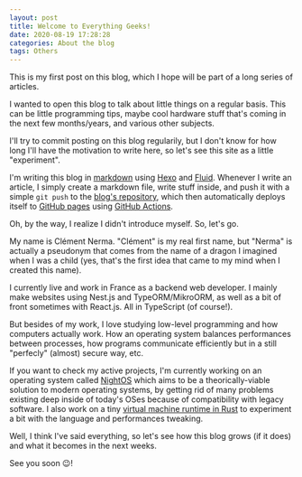 ```yaml
---
layout: post
title: Welcome to Everything Geeks!
date: 2020-08-19 17:28:28
categories: About the blog
tags: Others
---
```


This is my first post on this blog, which I hope will be part of a long series of articles.

I wanted to open this blog to talk about little things on a regular basis. This can be little programming tips, maybe cool hardware stuff that's coming in the next few months/years, and various other subjects.

I'll try to commit posting on this blog regularily, but I don't know for how long I'll have the motivation to write here, so let's see this site as a little "experiment".

I'm writing this blog in [markdown]() using [Hexo](https://hexo.io/) and [Fluid](https://github.com/fluid-dev/hexo-theme-fluid). Whenever I write an article, I simply create a markdown file, write stuff inside, and push it with a simple `git push` to the [blog's  repository](https://github.com/ClementNerma/EverythingGeeks), which then automatically deploys itself to [GitHub pages](https://pages.github.com/) using [GitHub Actions](https://github.com/features/actions).

Oh, by the way, I realize I didn't introduce myself. So, let's go.

My name is Clément Nerma. "Clément" is my real first name, but "Nerma" is actually a pseudonym that comes from the name of a dragon I imagined when I was a child (yes, that's the first idea that came to my mind when I created this name).

I currently live and work in France as a backend web developer. I mainly make websites using Nest.js and TypeORM/MikroORM, as well as a bit of front sometimes with React.js. All in TypeScript (of course!).

But besides of my work, I love studying low-level programming and how computers actually work. How an operating system balances performances between processes, how programs communicate efficiently but in a still "perfecly" (almost) secure way, etc.

If you want to check my active projects, I'm currently working on an operating system called [NightOS](https://github.com/ClementNerma/NightOS) which aims to be a theorically-viable solution to modern operating systems, by getting rid of many problems existing deep inside of today's OSes because of compatibility with legacy software. I also work on a tiny [virtual machine runtime in Rust](https://github.com/ClementNerma/MRVM) to experiment a bit with the language and performances tweaking.

Well, I think I've said everything, so let's see how this blog grows (if it does) and what it becomes in the next weeks.

See you soon 😉!